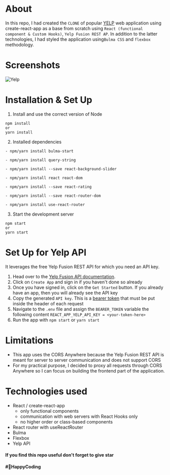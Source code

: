# About

In this repo, I had created the `CLONE` of popular [YELP](https://www.yelp.com/) web application using create-react-app as a base from scratch using `React (functional component & Custom Hooks)`, `Yelp Fusion REST AP`. In addition to the latter technologies, I had styled the application using`Bulma CSS` and `flexbox` methodology.

# Screenshots

![Yelp](https://user-images.githubusercontent.com/33395312/83405933-541ea700-a42d-11ea-831b-c23a89d9e2aa.png)

# Installation & Set Up

1. Install and use the correct version of Node

```
npm install
or
yarn install
```

2. Installed dependencies

```
- npm/yarn install bulma-start

- npm/yarn install query-string

- npm/yarn install --save react-background-slider

- npm/yarn install react react-dom

- npm/yarn install --save react-rating

- npm/yarn install --save react-router-dom

- npm/yarn install use-react-router
```

3. Start the development server

```
npm start
or
yarn start
```

# Set Up for Yelp API

It leverages the free Yelp Fusion REST API for which you need an API key.

1. Head over to the [Yelp Fusion API documentation](https://www.yelp.com/developers/documentation/v3).
2. Click on `Create App` and sign in if you haven't done so already
3. Once you have signed in, click on the `Get Started` button. If you already have an app, then you will already see the API key
4. Copy the generated `API key`. This is a [bearer token](https://stackoverflow.com/questions/25838183/what-is-the-oauth-2-0-bearer-token-exactly/25843058) that must be put inside the header of each request
5. Navigate to the `.env` file and assign the `BEARER_TOKEN` variable the following content
   `REACT_APP_YELP_API_KEY = <your-token-here>`
6. Run the app with `npm start` or `yarn start`

# Limitations

- This app uses the CORS Anywhere because the Yelp Fusion REST API is meant for server to server communication and does not support CORS
- For my practical purpose, I decided to proxy all requests through CORS Anywhere so I can focus on building the frontend part of the application.

# Technologies used

- React / create-react-app
  - only functional components
  - communication with web servers with React Hooks only
  - no higher order or class-based components
- React router with useReactRouter
- Bulma
- Flexbox
- Yelp API

#### If you find this repo useful don't forget to give star

#### #🚀HappyCoding
